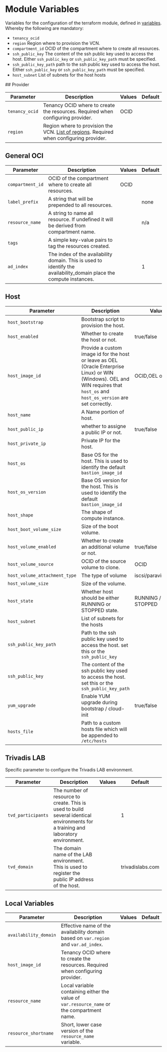 # Module Variables

Variables for the configuration of the terraform module, defined in [variables](../variables.tf). Whereby the following are mandatory:

* `tenancy_ocid` 
* `region` Region where to provision the VCN.
* `compartment_id` OCID of the compartment where to create all resources.
* `ssh_public_key` The content of the ssh public key used to access the host. Either `ssh_public_key` or `ssh_public_key_path` must be specified.
* `ssh_public_key_path` path to the ssh public key used to access the host. Either `ssh_public_key` or `ssh_public_key_path` must be specified.
* `host_subnet` List of subnets for the host hosts

## Provider

| Parameter      | Description                                                                                                                                                        | Values | Default |
|----------------|--------------------------------------------------------------------------------------------------------------------------------------------------------------------|--------|---------|
| `tenancy_ocid` | Tenancy OCID where to create the resources. Required when configuring provider.                                                                                    | OCID   |         |
| `region`       | Region where to provision the VCN. [List of regions](https://docs.cloud.oracle.com/iaas/Content/General/Concepts/regions.htm). Required when configuring provider. |        |         |

## General OCI

| Parameter        | Description                                                                           | Values | Default |
|------------------|---------------------------------------------------------------------------------------|--------|---------|
| `compartment_id` | OCID of the compartment where to create all resources.                                | OCID   |         |
| `label_prefix`   | A string that will be prepended to all resources.                                     |        | none    |
| `resource_name`  | A string to name all resource. If undefined it will be derived from compartment name. |        | n/a     |
| `tags`           | A simple key-value pairs to tag the resources created.                                |        |         |
| `ad_index`       | The index of the availability domain. This is used to identify the availability_domain place the compute instances. |        | 1       |

## Host

| Parameter                     | Description                                                                                                                                                                     | Values                | Default          |
|-------------------------------|---------------------------------------------------------------------------------------------------------------------------------------------------------------------------------|-----------------------|------------------|
| `host_bootstrap`              | Bootstrap script to provision the host.                                                                                                                                         |                       | n/a              |
| `host_enabled`                | Whether to create the host or not.                                                                                                                                              | true/false            | false            |
| `host_image_id`               | Provide a custom image id for the host or leave as OEL (Oracle Enterprise Linux) or WIN (Windows). OEL and WIN requires that `host_os` and `host_os_version` are set correctly. | OCID,OEL or WIN       | OEL              |
| `host_name`                   | A Name portion of host.                                                                                                                                                         |                       | db               |
| `host_public_ip`              | whether to assigne a public IP or not.                                                                                                                                          | true/false            | false            |
| `host_private_ip`             | Private IP for the host.                                                                                                                                                        |                       | 10.0.1.6         |
| `host_os`                     | Base OS for the host. This is used to identify the default `bastion_image_id`                                                                                                   |                       | Oracle Linux     |
| `host_os_version`             | Base OS version for the host. This is used to identify the default `bastion_image_id`                                                                                           |                       | 7.8              |
| `host_shape`                  | The shape of compute instance.                                                                                                                                                  |                       | VM.Standard2.2   |
| `host_boot_volume_size`       | Size of the boot volume.                                                                                                                                                        |                       | 150              |
| `host_volume_enabled`         | Whether to create an additional volume or not.                                                                                                                                  | true/false            | false            |
| `host_volume_source`          | OCID of the source volume to clone.                                                                                                                                             | OCID                  | n/a              |
| `host_volume_attachment_type` | The type of volume                                                                                                                                                              | iscsi/paravirtualized | paravirtualized  |
| `host_volume_size`            | Size of the volume.                                                                                                                                                             |                       | 256              |
| `host_state`                  | Whether host should be either RUNNING or STOPPED state.                                                                                                                         | RUNNING / STOPPED     | RUNNING          |
| `host_subnet`                 | List of subnets for the hosts                                                                                                                                                   |                       | n/a              |
| `ssh_public_key_path`         | Path to the ssh public key used to access the host. set this or the `ssh_public_key`                                                                                            |                       | n/a              |
| `ssh_public_key`              | The content of the ssh public key used to access the host. set this or the `ssh_public_key_path`                                                                                |                       | n/a              |
| `yum_upgrade`                 | Enable YUM upgrade during bootstrap / cloud-init                                                                                                                                | true/false            | true             |
| `hosts_file`                  | Path to a custom hosts file which will be appended to `/etc/hosts`                                                                                                              |                       | `hosts.template` |

## Trivadis LAB

Specific parameter to configure the Trivadis LAB environment.

| Parameter          | Description                                                                                                                       | Values | Default          |
|--------------------|-----------------------------------------------------------------------------------------------------------------------------------|--------|------------------|
| `tvd_participants` | The number of resource to create. This is used to build several identical environments for a training and laboratory environment. |        | 1                |
| `tvd_domain`       | The domain name of the LAB environment. This is used to register the public IP address of the host.                               |        | trivadislabs.com |

## Local Variables

| Parameter             | Description                                                                                    | Values | Default |
|-----------------------|------------------------------------------------------------------------------------------------|--------|---------|
| `availability_domain` | Effective name of the availability domain based on `var.region` and `var.ad_index`. |        |         |
| `host_image_id`       | Tenancy OCID where to create the resources. Required when configuring provider.                |        |         |
| `resource_name`       | Local variable containing either the value of `var.resource_name` or the compartment name.     |        |         |
| `resource_shortname`  | Short, lower case version of the `resource_name` variable.                                     |        |         |
